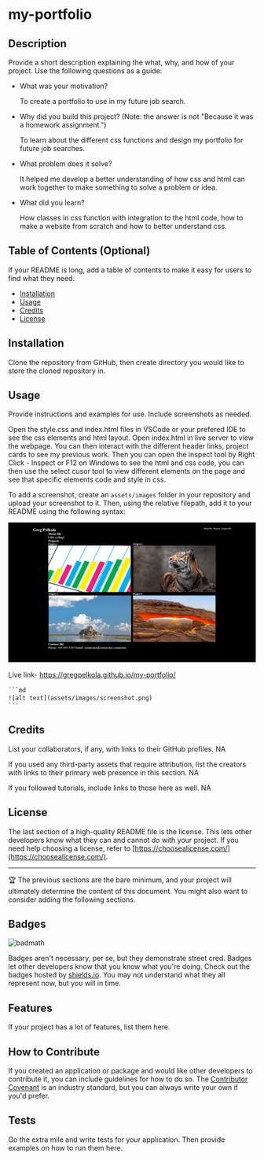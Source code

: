 # my-portfolio

## Description

Provide a short description explaining the what, why, and how of your project. Use the following questions as a guide:

- What was your motivation?

  To create a portfolio to use in my future job search.
  
- Why did you build this project? (Note: the answer is not "Because it was a homework assignment.")

  To learn about the different css functions and design my portfolio for future job searches.
  
- What problem does it solve?

   It helped me develop a better understanding of how css and html can work together to make something to solve a problem or idea.
  
- What did you learn?

  How classes in css function with integration to the html code, how to make a website from scratch and how to better understand css.

## Table of Contents (Optional)

If your README is long, add a table of contents to make it easy for users to find what they need.

- [Installation](#installation)
- [Usage](#usage)
- [Credits](#credits)
- [License](#license)

## Installation

Clone the repository from GitHub, then create directory you would like to store the cloned repository in. 

## Usage

Provide instructions and examples for use. Include screenshots as needed.

Open the style.css and index.html files in VSCode or your prefered IDE to see the css elements and html layout. Open index.html in live server to view the webpage. You can then interact with the different header links, project cards to see my previous work. Then you can open the inspect tool by Right Click - Inspect or F12 on Windows to see the html and css code, you can then use the select cusor tool to view different elements on the page and see that specific elements code and style in css.


To add a screenshot, create an `assets/images` folder in your repository and upload your screenshot to it. Then, using the relative filepath, add it to your README using the following syntax:

![alt text](assets/img/portfolioscreenshot.png)

Live link- https://gregpelkola.github.io/my-portfolio/

    ```md
    ![alt text](assets/images/screenshot.png)
    ```

## Credits

List your collaborators, if any, with links to their GitHub profiles.
NA

If you used any third-party assets that require attribution, list the creators with links to their primary web presence in this section.
NA

If you followed tutorials, include links to those here as well.
NA
## License

The last section of a high-quality README file is the license. This lets other developers know what they can and cannot do with your project. If you need help choosing a license, refer to [https://choosealicense.com/](https://choosealicense.com/).

---

🏆 The previous sections are the bare minimum, and your project will ultimately determine the content of this document. You might also want to consider adding the following sections.

## Badges

![badmath](https://img.shields.io/github/languages/top/lernantino/badmath)

Badges aren't necessary, per se, but they demonstrate street cred. Badges let other developers know that you know what you're doing. Check out the badges hosted by [shields.io](https://shields.io/). You may not understand what they all represent now, but you will in time.

## Features

If your project has a lot of features, list them here.

## How to Contribute

If you created an application or package and would like other developers to contribute it, you can include guidelines for how to do so. The [Contributor Covenant](https://www.contributor-covenant.org/) is an industry standard, but you can always write your own if you'd prefer.

## Tests

Go the extra mile and write tests for your application. Then provide examples on how to run them here.
